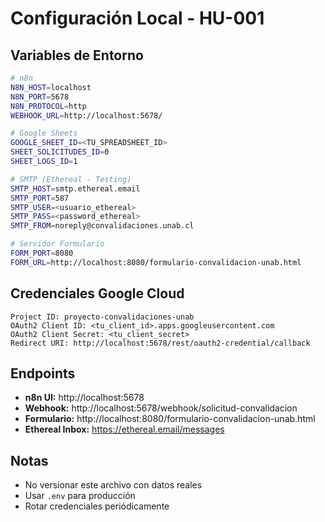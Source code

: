 # Configuración Local - HU-001

## Variables de Entorno

```bash
# n8n
N8N_HOST=localhost
N8N_PORT=5678
N8N_PROTOCOL=http
WEBHOOK_URL=http://localhost:5678/

# Google Sheets
GOOGLE_SHEET_ID=<TU_SPREADSHEET_ID>
SHEET_SOLICITUDES_ID=0
SHEET_LOGS_ID=1

# SMTP (Ethereal - Testing)
SMTP_HOST=smtp.ethereal.email
SMTP_PORT=587
SMTP_USER=<usuario_ethereal>
SMTP_PASS=<password_ethereal>
SMTP_FROM=noreply@convalidaciones.unab.cl

# Servidor Formulario
FORM_PORT=8080
FORM_URL=http://localhost:8080/formulario-convalidacion-unab.html
```

## Credenciales Google Cloud

```
Project ID: proyecto-convalidaciones-unab
OAuth2 Client ID: <tu_client_id>.apps.googleusercontent.com
OAuth2 Client Secret: <tu_client_secret>
Redirect URI: http://localhost:5678/rest/oauth2-credential/callback
```

## Endpoints

- **n8n UI:** http://localhost:5678
- **Webhook:** http://localhost:5678/webhook/solicitud-convalidacion
- **Formulario:** http://localhost:8080/formulario-convalidacion-unab.html
- **Ethereal Inbox:** https://ethereal.email/messages

## Notas

- No versionar este archivo con datos reales
- Usar `.env` para producción
- Rotar credenciales periódicamente
